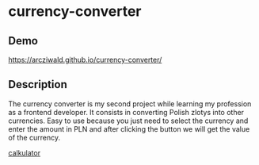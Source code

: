 # currency-converter

## Demo

https://arcziwald.github.io/currency-converter/

## Description
The currency converter is my second project while learning my profession as a frontend developer. 
It consists in converting Polish zlotys into other currencies. 
Easy to use because you just need to select the currency and enter the amount in PLN 
and after clicking the button we will get the value of the currency.

[calkulator](https://i.postimg.cc/rwX5H7wx/currency-conventer.gif)
